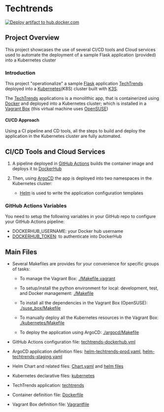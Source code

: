 # Techtrends

[![Deploy artifact to hub.docker.com](https://github.com/guillermo-ampie/techtrends/actions/workflows/techtrends-dockerhub.yml/badge.svg)](https://github.com/guillermo-ampie/techtrends/actions/workflows/techtrends-dockerhub.yml)

## Project Overview

This project showcases the use of several CI/CD tools and Cloud services used to automate the deployment of a sample Flask application (provided) into a Kubernetes cluster

### Introduction

This project "operationalize" a sample [Flask](https://flask.palletsprojects.com/) application [TechTrends](./techtrends/app.py) deployed into a [Kubernetes](https://kubernetes.io/)(K8S) cluster built with [K3S](https://k3s.io/).

The [TechTrends](./techtrends)  applications is a monolithic app, that is containerized using [Docker](https://www.docker.com/) and deployed into a Kubernetes cluster; which is installed in a [Vagrant Box](https://www.vagrantup.com/) (this virtual machine uses [OpenSUSE](https://www.opensuse.org/))

#### CI/CD Approach

Using a CI pipeline and CD tools, all the steps to build and deploy the application in the Kubernetes cluster are fully automated.

## CI/CD Tools and Cloud Services

1. A pipeline deployed in [GitHub Actions](https://github.com/features/actions) builds the container image and deploys it to [DockerHub](https://hub.docker.com/)

2. Then, using [ArgoCD](https://argoproj.github.io/cd) the app is deployed into two namespaces in the Kubernetes cluster:
    * [Helm](https://helm.sh/) is used to write the application configuration templates

### GitHub Actions Variables

You need to setup the following variables in your GitHub repo to configure your GitHub Actions pipeline:

* DOCKERHUB_USERNAME: your Docker hub username
* [DOCKERHUB_TOKEN](https://www.docker.com/blog/docker-hub-new-personal-access-tokens/): to authenticate into DockerHub

## Main Files

* Several Makefiles are provides for your convenience for specific groups of tasks:

  * To manage the Vagrant Box: [./Makefile.vagrant](./Makefile.vagrant)

  * To setup/install the python environment for local: development, test, and Docker management: [./Makefile](Makefile)

  * To install all the dependencies in the Vagrant Box (OpenSUSE): [./suse_box/Makefile](./suse_box/Makefile)

  * To manually deploy all the Kubernetes resources in the Vagrant Box: [./kubernetes/Makefile](./kubernetes/Makefile)

  * To deploy the application using ArgoCD: [./argocd/Makefile](./argocd/Makefile)

* GitHub Actions configuration file: [techtrends-dockerhub.yml](.github/workflows/techtrends-dockerhub.yml)

* ArgoCD application definition files: [helm-techtrends-prod.yaml](argocd/helm-techtrends-prod.yaml), [helm-techtrends-staging.yaml](argocd/helm-techtrends-staging.yaml)

* Helm Chart and related files: [Chart.yaml](helm/Chart.yaml) and [helm files](helm)

* Kubernetes declarative files: [kubernetes](kubernetes)

* TechTrends application: [techtrends](techtrends)

* Container definition file: [Dockerfile](Dockerfile)

* Vagrant Box definition file: [Vagrantfile](Vagrantfile)
